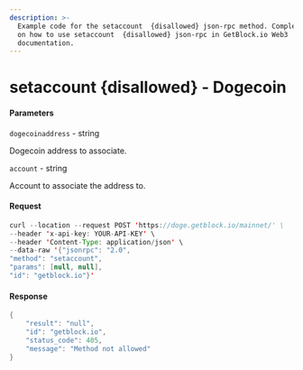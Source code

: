 ```yaml
---
description: >-
  Example code for the setaccount  {disallowed} json-rpc method. Сomplete guide
  on how to use setaccount  {disallowed} json-rpc in GetBlock.io Web3
  documentation.
---
```


# setaccount {disallowed} - Dogecoin

#### Parameters

`dogecoinaddress` - string

Dogecoin address to associate.

`account` - string

Account to associate the address to.

#### Request

```java
curl --location --request POST 'https://doge.getblock.io/mainnet/' \
--header 'x-api-key: YOUR-API-KEY' \
--header 'Content-Type: application/json' \
--data-raw '{"jsonrpc": "2.0",
"method": "setaccount",
"params": [null, null],
"id": "getblock.io"}'
```

#### Response

```java
{
    "result": "null",
    "id": "getblock.io",
    "status_code": 405,
    "message": "Method not allowed"
}
```
